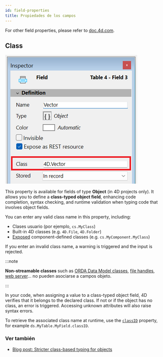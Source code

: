 ```yaml
---
id: field-properties
title: Propiedades de los campos
---
```


For other field properties, please refer to [doc.4d.com](https://doc.4d.com/4Dv20R10/4D/20-R10/Field-properties.300-7543749.en.html#5523008).

## Class

![](../assets/en/Develop/inspector-class.png)

This property is available for fields of type **Object** (in 4D projects only). It allows you to define a **class-typed object field**, enhancing code completion, syntax checking, and runtime validation when typing code that involves object fields.

You can enter any valid class name in this property, including:

- Clases usuario (por ejemplo, `cs.MyClass`)
- Built-in 4D classes (e.g. `4D.File`, `4D.Folder`)
- [Exposed](../Extensions/develop-components.md#sharing-of-classes) component-defined classes (e.g. `cs.MyComponent.MyClass`)

If you enter an invalid class name, a warning is triggered and the input is rejected.

:::note

**Non-streamable classes** such as [ORDA Data Model classes](../ORDA/ordaClasses.md), [file handles](../API/FileHandleClass.md), [web server](../API/WebServerClass.md)... no pueden asociarse a campos objeto.

:::

In your code, when assigning a value to a class-typed object field, 4D verifies that it belongs to the declared class. If not or if the object has no class, an error is triggered. Accessing unknown attributes will also raise syntax errors.

To retrieve the associated class name at runtime, use the [`classID`](../API/DataClassClass.md#attributename) property, for example `ds.MyTable.MyField.classID`.

### Ver también

- [Blog post: Stricter class-based typing for objects](https://blog.4d.com/stricter-class-based-typing-for-objects/)


